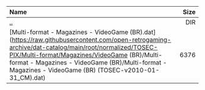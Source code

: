|Name|Size|
|:---|---:|
|[..](../index.html)|DIR|
|[Multi-format - Magazines - VideoGame (BR).dat](https://raw.githubusercontent.com/open-retrogaming-archive/dat-catalog/main/root/normalized/TOSEC-PIX/Multi-format/Magazines/VideoGame (BR)/Multi-format - Magazines - VideoGame (BR)/Multi-format - Magazines - VideoGame (BR) (TOSEC-v2010-01-31_CM).dat)|6376|
